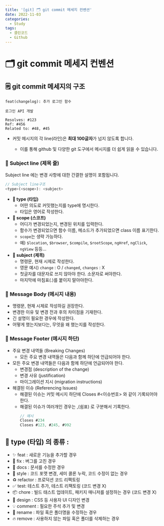 ```yaml
---
title: '[git] 🗂️ git commit 메세지 컨벤션'
date: 2022-11-03
categories:
  - Study
tags:
  - 클린코드
  - Github
---
```


# **🗂️ git commit 메세지 컨벤션**

## 🗒️ git commit 메세지의 구조

```
feat(changelog): 추가 로그인 함수

로그인 API 개발

Resolves: #123
Ref: #456
Related to: #48, #45
```

- 커밋 메시지의 각 line(라인)은 **최대 100글자**가 넘지 않도록 합니다.

  - 이를 통해 github 및 다양한 git 도구에서 메시지를 더 쉽게 읽을 수 있습니다.

### 🎯 **Subject line (제목 줄)**

Subject line 에는 변경 사항에 대한 간결한 설명이 포함됩니다.

```js
// Subject line구조
<type>(<scope>): <subject>
```

- **🔖 type (타입)**
  - 어떤 의도로 커밋했는지를 type에 명시한다.
  - 타입은 영어로 작성한다.
- **🔭 scope (스코프)**
  - 어디가 변경되었는지, 변경된 위치를 입력한다.
  - 함수가 변경되었으면 함수 이름, 메소드가 추가되었으면 class 이름 표기한다.
  - `scope`는 생략 가능하다.
  - 예) `$location`, `$browser`, `$compile`, `$rootScope`, `ngHref`, `ngClick`, `ngView` 등등...
- **🎯 subject (제목)**
  - 명령문, 현재 시제로 작성한다.
  - 영문 예시) `change` : O / `changed`, `changes` : X
  - 첫글자를 대문자로 쓰지 않아야 한다. 소문자로 써야한다.
  - 마지막에 마침표(.)를 붙이지 말아야한다.

### 📃 **Message Body (메시지 내용)**

- 명령문, 현재 시제로 작성하길 권장한다.
- 변경한 이유 및 변경 전과 후의 차이점을 기재한다.
- 긴 설명이 필요한 경우에 작성한다.
- 어떻게 했는지보다는, 무엇을 왜 했는지를 작성한다.

### 🦶 **Message Footer (메시지 하단)**

- 주요 변경 내역들 (Breaking Changes)
  - 모든 주요 변경 내역들은 다음과 함께 하단에 언급되어야 한다.
- 모든 주요 변경 내역들은 다음과 함께 하단에 언급되어야 한다.
  - 변경점 (description of the change)
  - 변경 사유 (justification)
  - 마이그레이션 지시 (migration instructions)
- 해결된 이슈 (Referencing Issues)
  - 해결된 이슈는 커밋 메시지 하단에 Closes #<이슈번호> 와 같이 기록되어야 한다.
  - 해결된 이슈가 여러개인 경우는 ,(쉼표) 로 구분해서 기록한다.
    ```js
    // 예시
    Closes #234
    Closes #123, #245, #992
    ```

## **🔖 type (타입)** 의 종류 :

- ✨ feat : 새로운 기능을 추가할 경우
- 🐛 fix : 버그를 고친 경우
- 📝 docs : 문서를 수정한 경우
- 🎨 style : 코드 포맷 변경, 세미 콜론 누락, 코드 수정이 없는 경우
- ♻️ refactor : 프로덕션 코드 리팩토링
- ✅ test: 테스트 추가, 테스트 리팩토링 (코드 변경 X)
- 📦 chore : 빌드 태스트 업데이트, 패키지 매니저를 설정하는 경우 (코드 변경 X) <br/>
- 💄 design : CSS 등 사용자 UI 디자인 변경
- 💡 comment : 필요한 주석 추가 및 변경
- 🚚 rename : 파일 혹은 폴더명을 수정하는 경우
- 🔥 remove : 사용하지 않는 파일 혹은 폴더를 삭제하는 경우
